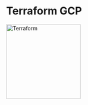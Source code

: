 # Terraform GCP

<img alt="Terraform" src="https://cdn.rawgit.com/hashicorp/terraform-website/master/content/source/assets/images/logo-hashicorp.svg" width="200px" high="100xp">

